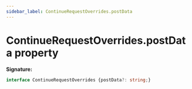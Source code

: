 ```yaml
---
sidebar_label: ContinueRequestOverrides.postData
---
```

# ContinueRequestOverrides.postData property

**Signature:**

```typescript
interface ContinueRequestOverrides {postData?: string;}
```
